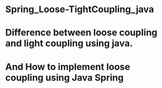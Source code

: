 # Spring_Loose-TightCoupling_java
# Difference between loose coupling and light coupling using java.
# And How to implement loose coupling using Java Spring 
